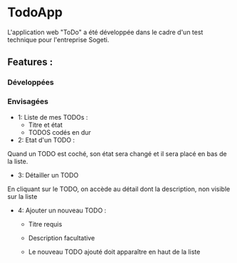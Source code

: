 # TodoApp

L'application web "ToDo" a été développée dans le cadre d'un test technique pour l'entreprise Sogeti.

## Features :

### Développées

### Envisagées

- 1: Liste de mes TODOs :
  - Titre et état
  - TODOS codés en dur
- 2: Etat d'un TODO :

Quand un TODO est coché, son état sera changé et il sera placé en bas de la liste.

- 3: Détailler un TODO

En cliquant sur le TODO, on accède au détail dont la description, non visible sur la liste

- 4: Ajouter un nouveau TODO :

  - Titre requis
  - Description facultative
  - Le nouveau TODO ajouté doit apparaître en haut de la liste

    <!-- TODO: features facultatives, propositions de ma part -->
    <!-- - Editer un TODO, Supprimer un TODO -->
